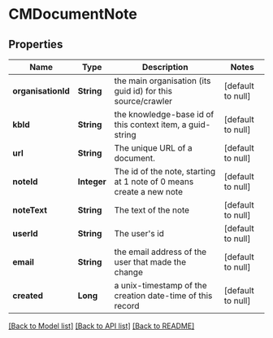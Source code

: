 # CMDocumentNote
## Properties

| Name | Type | Description | Notes |
|------------ | ------------- | ------------- | -------------|
| **organisationId** | **String** | the main organisation (its guid id) for this source/crawler | [default to null] |
| **kbId** | **String** | the knowledge-base id of this context item, a guid-string | [default to null] |
| **url** | **String** | The unique URL of a document. | [default to null] |
| **noteId** | **Integer** | The id of the note, starting at 1 note of 0 means create a new note | [default to null] |
| **noteText** | **String** | The text of the note | [default to null] |
| **userId** | **String** | The user&#39;s id | [default to null] |
| **email** | **String** | the email address of the user that made the change | [default to null] |
| **created** | **Long** | a unix-timestamp of the creation date-time of this record | [default to null] |

[[Back to Model list]](../README.md#documentation-for-models) [[Back to API list]](../README.md#documentation-for-api-endpoints) [[Back to README]](../README.md)

